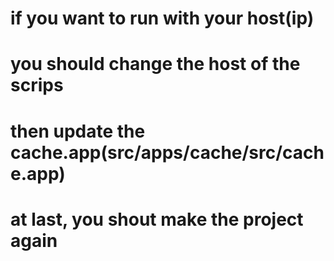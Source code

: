 # if you want to run with your host(ip)
# you should change the host of the scrips
# then update the cache.app(src/apps/cache/src/cache.app)
# at last, you shout make the project again